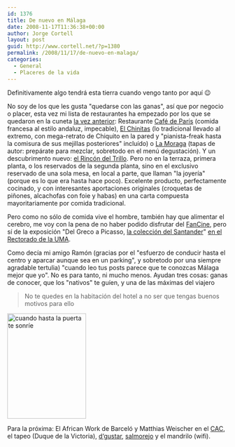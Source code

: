 ```yaml
---
id: 1376
title: De nuevo en Málaga
date: 2008-11-17T11:36:38+00:00
author: Jorge Cortell
layout: post
guid: http://www.cortell.net/?p=1380
permalink: /2008/11/17/de-nuevo-en-malaga/
categories:
  - General
  - Placeres de la vida
---
```

Definitivamente algo tendrá esta tierra cuando vengo tanto por aquí 😉

No soy de los que les gusta "quedarse con las ganas", así que por negocio o placer, esta vez mi lista de restaurantes ha empezado por los que se quedaron en la cuneta <a title="http://www.cortell.net/2008/10/22/apuntes-desde-malaga-%c2%bfy-van/" href="http://www.cortell.net/2008/10/22/apuntes-desde-malaga-%c2%bfy-van/" target="_blank">la vez anterior</a>: Restaurante <a title="http://www.rcafedeparis.com/" href="http://www.rcafedeparis.com/" target="_blank">Café de París</a> (comida francesa al estilo andaluz, impecable), <a title="http://www.chinitas.arrakis.es/" href="http://www.chinitas.arrakis.es/" target="_blank">El Chinitas</a> (lo tradicional llevado al extremo, con mega-retrato de Chiquito en la pared y "pianista-freak hasta la comisura de sus mejillas posteriores" incluído) o <a title="http://www.lamoraga.com/" href="http://www.lamoraga.com/" target="_blank">La Moraga</a> (tapas de autor: prepárate para mezclar, sobretodo en el menú degustación). Y un descubrimento nuevo: <a title="http://www.grupotrillo.es/rinconeltrillo/index.htm" href="http://www.grupotrillo.es/rinconeltrillo/index.htm" target="_blank">el Rincón del Trillo</a>. Pero no en la terraza, primera planta, o los reservados de la segunda planta, sino en el exclusivo reservado de una sola mesa, en local a parte, que llaman "la joyería" (porque es lo que era hasta hace poco). Excelente producto, perfectamente cocinado, y con interesantes aportaciones originales (croquetas de piñones, alcachofas con foie y habas) en una carta compuesta mayoritariamente por comida tradicional.

Pero como no sólo de comida vive el hombre, también hay que alimentar el cerebro, me voy con la pena de no haber podido disfrutar del <a title="http://www.fantastico.uma.es/" href="http://www.fantastico.uma.es/" target="_blank">FanCine</a>, pero sí de la exposición "Del Greco a Picasso, <a title="http://www.fundacionbancosantander.com/actividades_ficha.cfm?idArticulo=904" href="http://www.fundacionbancosantander.com/actividades_ficha.cfm?idArticulo=904" target="_blank">la colección del Santander</a>" <a title="http://www.uma.es/contenido.php?clase=p&tipo=n&idm=29&id=1360&PHPSESSID=2c9d8974acb978602d106a9e47ea17ae" href="http://www.uma.es/contenido.php?clase=p&tipo=n&idm=29&id=1360&PHPSESSID=2c9d8974acb978602d106a9e47ea17ae" target="_blank">en el Rectorado de la UMA</a>.

Como decía mi amigo Ramón (gracias por el "esfuerzo de conducir hasta el centro y aparcar aunque sea en un parking", y sobretodo por una siempre agradable tertulia) "cuando leo tus posts parece que te conozcas Málaga mejor que yo". No es para tanto, ni mucho menos. Ayudan tres cosas: ganas de conocer, que los "nativos" te guíen, y una de las máximas del viajero

> No te quedes en la habitación del hotel a no ser que tengas buenos motivos para ello

<a title="http://www.hotelmolinalario.com/" href="http://www.hotelmolinalario.com/" target="_blank"><img src="http://farm4.static.flickr.com/3236/3038100066_2db8752116_m.jpg" alt="cuando hasta la puerta te sonríe" width="180" height="240" /></a>

Para la próxima: El African Work de Barceló y Matthias Weischer en el <a title="http://www.cacmalaga.org" href="http://www.cacmalaga.org" target="_blank">CAC</a>, el tapeo (Duque de la Victoria), <a title="http://www.grupodgustar.es" href="http://www.grupodgustar.es" target="_blank">d‘gustar</a>, <a title="http://restaurantesalmorejo.com/" href="http://restaurantesalmorejo.com/" target="_blank">salmorejo</a> y el mandrilo (wifi).